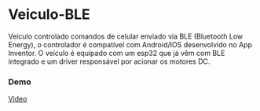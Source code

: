 # Veiculo-BLE
Veículo controlado comandos de celular enviado via BLE (Bluetooth Low Energy), o controlador é compatível com Android/IOS desenvolvido no App Inventor. O veículo é equipado com um esp32 que já vêm com BLE integrado e um driver responsável por acionar os motores DC. 

### Demo
[Video](https://youtube.com/shorts/sn5v5UQEMDI?feature=share)

